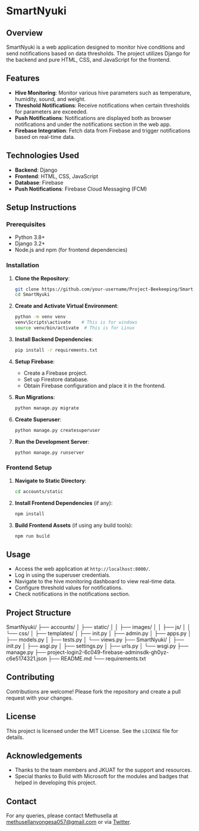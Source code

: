# SmartNyuki

## Overview

SmartNyuki is a web application designed to monitor hive conditions and send notifications based on data thresholds. The project utilizes Django for the backend and pure HTML, CSS, and JavaScript for the frontend.

## Features

- **Hive Monitoring**: Monitor various hive parameters such as temperature, humidity, sound, and weight.
- **Threshold Notifications**: Receive notifications when certain thresholds for parameters are exceeded.
- **Push Notifications**: Notifications are displayed both as browser notifications and under the notifications section in the web app.
- **Firebase Integration**: Fetch data from Firebase and trigger notifications based on real-time data.

## Technologies Used

- **Backend**: Django
- **Frontend**: HTML, CSS, JavaScript
- **Database**: Firebase
- **Push Notifications**: Firebase Cloud Messaging (FCM)

## Setup Instructions

### Prerequisites

- Python 3.8+
- Django 3.2+
- Node.js and npm (for frontend dependencies)

### Installation

1. **Clone the Repository**:
    ```sh
    git clone https://github.com/your-username/Project-Beekeeping/SmartNyuki.git
    cd SmartNyuki
    ```

2. **Create and Activate Virtual Environment**:
    ```sh
    python -m venv venv
    venv\Scripts\activate    # This is for windows
    source venv/bin/activate  # This is for Linux
    ```

3. **Install Backend Dependencies**:
    ```sh
    pip install -r requirements.txt
    ```

4. **Setup Firebase**:
    - Create a Firebase project.
    - Set up Firestore database.
    - Obtain Firebase configuration and place it in the frontend.

5. **Run Migrations**:
    ```sh
    python manage.py migrate
    ```

6. **Create Superuser**:
    ```sh
    python manage.py createsuperuser
    ```

7. **Run the Development Server**:
    ```sh
    python manage.py runserver
    ```

### Frontend Setup

1. **Navigate to Static Directory**:
    ```sh
    cd accounts/static
    ```

2. **Install Frontend Dependencies** (if any):
    ```sh
    npm install
    ```

3. **Build Frontend Assets** (if using any build tools):
    ```sh
    npm run build
    ```

## Usage

- Access the web application at `http://localhost:8000/`.
- Log in using the superuser credentials.
- Navigate to the hive monitoring dashboard to view real-time data.
- Configure threshold values for notifications.
- Check notifications in the notifications section.

## Project Structure

SmartNyuki/
├── accounts/
│ ├── static/
│ │ ├── images/
│ │ ├── js/
│ │ └── css/
│ ├── templates/
│ ├── init.py
│ ├── admin.py
│ ├── apps.py
│ ├── models.py
│ ├── tests.py
│ └── views.py
├── SmartNyuki/
│ ├── init.py
│ ├── asgi.py
│ ├── settings.py
│ ├── urls.py
│ └── wsgi.py
├── manage.py
├── project-login2-6c049-firebase-adminsdk-gh0yz-c6e5174321.json
├── README.md
└── requirements.txt




## Contributing

Contributions are welcome! Please fork the repository and create a pull request with your changes.

## License

This project is licensed under the MIT License. See the `LICENSE` file for details.

## Acknowledgements

- Thanks to the team members and JKUAT for the support and resources.
- Special thanks to Build with Microsoft for the modules and badges that helped in developing this project.

## Contact

For any queries, please contact Methusella at methusellanyongesa057@gmail.com or via [Twitter](https://x.com/METH_969).
